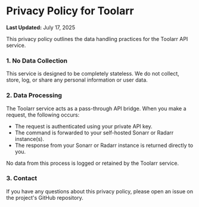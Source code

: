 # Privacy Policy for Toolarr

**Last Updated:** July 17, 2025

This privacy policy outlines the data handling practices for the Toolarr API service.

### 1. No Data Collection

This service is designed to be completely stateless. We do not collect, store, log, or share any personal information or user data.

### 2. Data Processing

The Toolarr service acts as a pass-through API bridge. When you make a request, the following occurs:

* The request is authenticated using your private API key.
* The command is forwarded to your self-hosted Sonarr or Radarr instance(s).
* The response from your Sonarr or Radarr instance is returned directly to you.

No data from this process is logged or retained by the Toolarr service.

### 3. Contact

If you have any questions about this privacy policy, please open an issue on the project's GitHub repository.
